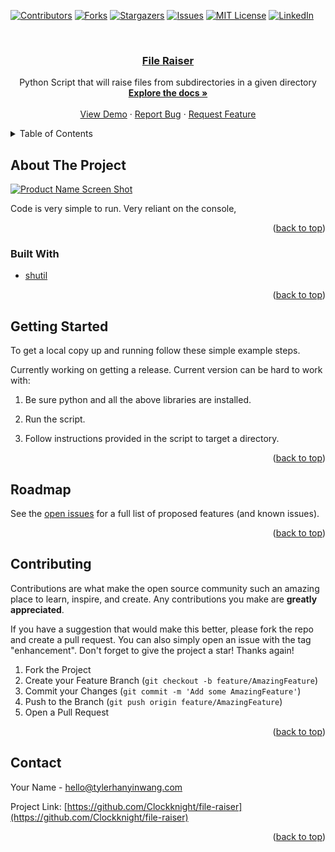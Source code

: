 <div id="top"></div>
<!--
*** Thanks for checking out the Best-README-Template. If you have a suggestion
*** that would make this better, please fork the repo and create a pull request
*** or simply open an issue with the tag "enhancement".
*** Don't forget to give the project a star!
*** Thanks again! Now go create something AMAZING! :D
-->



<!-- PROJECT SHIELDS -->
<!--
*** I'm using markdown "reference style" links for readability.
*** Reference links are enclosed in brackets [ ] instead of parentheses ( ).
*** See the bottom of this document for the declaration of the reference variables
*** for contributors-url, forks-url, etc. This is an optional, concise syntax you may use.
*** https://www.markdownguide.org/basic-syntax/#reference-style-links
-->
[![Contributors][contributors-shield]][contributors-url]
[![Forks][forks-shield]][forks-url]
[![Stargazers][stars-shield]][stars-url]
[![Issues][issues-shield]][issues-url]
[![MIT License][license-shield]][license-url]
[![LinkedIn][linkedin-shield]][linkedin-url]


<!-- PROJECT LOGO -->
<br />
<div align="center">
<a href="https://github.com/Clockknight/file-raiser">
<h3 align="center">File Raiser
</h3></a>

  <p align="center">
    Python Script that will raise files from subdirectories in a given directory
    <br />
    <a href="https://github.com/Clockknight/file-raiser"><strong>Explore the docs »</strong></a>
    <br />
    <br />
    <a href="https://github.com/Clockknight/file-raiser">View Demo</a>
    ·
    <a href="https://github.com/Clockknight/file-raiser/issues">Report Bug</a>
    ·
    <a href="https://github.com/Clockknight/file-raiser/issues">Request Feature</a>
  </p>
</div>



<!-- TABLE OF CONTENTS -->
<details>
  <summary>Table of Contents</summary>
  <ol>
    <li>
      <a href="#about-the-project">About The Project</a>
      <ul>
        <li><a href="#built-with">Built With</a></li>
      </ul>
    </li>
    <li>
      <a href="#getting-started">Getting Started</a>
      <ul>
        <li><a href="#prerequisites">Prerequisites</a></li>
        <li><a href="#installation">Installation</a></li>
      </ul>
    </li>
    <li><a href="#usage">Usage</a></li>
    <li><a href="#roadmap">Roadmap</a></li>
    <li><a href="#contributing">Contributing</a></li>
    <li><a href="#license">License</a></li>
    <li><a href="#contact">Contact</a></li>
  </ol>
</details>



<!-- ABOUT THE PROJECT -->
## About The Project

[![Product Name Screen Shot][product-screenshot]](https://Clockknight.github.io)

Code is very simple to run. Very reliant on the console,  

<p align="right">(<a href="#top">back to top</a>)</p>



### Built With

* [shutil](https://pypi.org/project/shutil/)
<p align="right">(<a href="#top">back to top</a>)</p>



<!-- GETTING STARTED -->
## Getting Started
To get a local copy up and running follow these simple example steps.

Currently working on getting a release. Current version can be hard to work with:

1. Be sure python and all the above libraries are installed.

2. Run the script.

3. Follow instructions provided in the script to target a directory.  

<p align="right">(<a href="#top">back to top</a>)</p>


<!-- ROADMAP -->
## Roadmap

See the [open issues](https://github.com/Clockknight/file-raiser/issues) for a full list of proposed features (and known issues).

<p align="right">(<a href="#top">back to top</a>)</p>



<!-- CONTRIBUTING -->
## Contributing

Contributions are what make the open source community such an amazing place to learn, inspire, and create. Any contributions you make are **greatly appreciated**.

If you have a suggestion that would make this better, please fork the repo and create a pull request. You can also simply open an issue with the tag "enhancement".
Don't forget to give the project a star! Thanks again!

1. Fork the Project
2. Create your Feature Branch (`git checkout -b feature/AmazingFeature`)
3. Commit your Changes (`git commit -m 'Add some AmazingFeature'`)
4. Push to the Branch (`git push origin feature/AmazingFeature`)
5. Open a Pull Request

<p align="right">(<a href="#top">back to top</a>)</p>





<!-- CONTACT -->
## Contact

Your Name - hello@tylerhanyinwang.com

Project Link: [https://github.com/Clockknight/file-raiser](https://github.com/Clockknight/file-raiser)

<p align="right">(<a href="#top">back to top</a>)</p>



<!-- MARKDOWN LINKS & IMAGES -->
<!-- https://www.markdownguide.org/basic-syntax/#reference-style-links -->
[contributors-shield]: https://img.shields.io/github/contributors/Clockknight/file-raiser.svg?style=for-the-badge
[contributors-url]: https://github.com/Clockknight/file-raiser/graphs/contributors
[forks-shield]: https://img.shields.io/github/forks/Clockknight/file-raiser.svg?style=for-the-badge
[forks-url]: https://github.com/Clockknight/file-raiser/network/members
[stars-shield]: https://img.shields.io/github/stars/Clockknight/file-raiser.svg?style=for-the-badge
[stars-url]: https://github.com/Clockknight/file-raiser/stargazers
[issues-shield]: https://img.shields.io/github/issues/Clockknight/file-raiser.svg?style=for-the-badge
[issues-url]: https://github.com/Clockknight/file-raiser/issues
[license-shield]: https://img.shields.io/github/license/Clockknight/file-raiser.svg?style=for-the-badge
[license-url]: https://github.com/Clockknight/file-raiser/blob/master/LICENSE.txt
[linkedin-shield]: https://img.shields.io/badge/-LinkedIn-black.svg?style=for-the-badge&logo=linkedin&colorB=555
[linkedin-url]: https://linkedin.com/in/tyler-wang-b3241963
[product-screenshot]: assets/screenshot.png